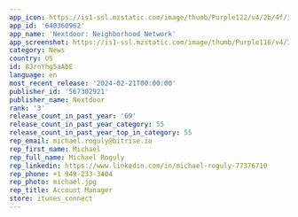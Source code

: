 ```yaml
---
app_icon: https://is1-ssl.mzstatic.com/image/thumb/Purple122/v4/2b/4f/1e/2b4f1ec9-3d4c-e82e-22db-15c5259133d3/AppIcon-0-0-1x_U007emarketing-0-7-0-85-220.png/1024x1024bb.png
app_id: '640360962'
app_name: 'Nextdoor: Neighborhood Network'
app_screenshot: https://is1-ssl.mzstatic.com/image/thumb/Purple116/v4/3f/71/09/3f710976-6d25-676f-4ce9-f7fb4b2b1921/ce6160b3-6a71-4f07-b236-f3c5bd52d905_1.png/1242x2688bb.png
category: News
country: US
id: 8JrnYhg5aAbE
language: en
most_recent_release: '2024-02-21T00:00:00'
publisher_id: '567302921'
publisher_name: Nextdoor
rank: '3'
release_count_in_past_year: '69'
release_count_in_past_year_category: 55
release_count_in_past_year_top_in_category: 55
rep_email: michael.roguly@bitrise.io
rep_first_name: Michael
rep_full_name: Michael Roguly
rep_linkedin: https://www.linkedin.com/in/michael-roguly-77376710
rep_phone: +1 949-233-3404
rep_photo: michael.jpg
rep_title: Account Manager
store: itunes_connect
---
```

